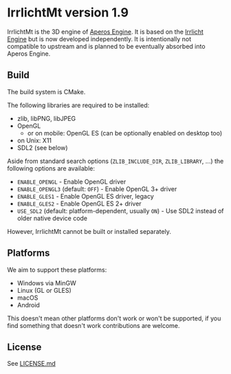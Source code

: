 IrrlichtMt version 1.9
======================

IrrlichtMt is the 3D engine of [Aperos Engine](https://github.com/vetuschronos/aperosengine).
It is based on the [Irrlicht Engine](https://irrlicht.sourceforge.io/) but is now developed independently.
It is intentionally not compatible to upstream and is planned to be eventually absorbed into Aperos Engine.

Build
-----

The build system is CMake.

The following libraries are required to be installed:
* zlib, libPNG, libJPEG
* OpenGL
  * or on mobile: OpenGL ES (can be optionally enabled on desktop too)
* on Unix: X11
* SDL2 (see below)

Aside from standard search options (`ZLIB_INCLUDE_DIR`, `ZLIB_LIBRARY`, ...) the following options are available:
* `ENABLE_OPENGL` - Enable OpenGL driver
* `ENABLE_OPENGL3` (default: `OFF`) - Enable OpenGL 3+ driver
* `ENABLE_GLES1` - Enable OpenGL ES driver, legacy
* `ENABLE_GLES2` - Enable OpenGL ES 2+ driver
* `USE_SDL2` (default: platform-dependent, usually `ON`) - Use SDL2 instead of older native device code

However, IrrlichtMt cannot be built or installed separately.
	
Platforms
---------

We aim to support these platforms:
* Windows via MinGW
* Linux (GL or GLES)
* macOS
* Android

This doesn't mean other platforms don't work or won't be supported, if you find something that doesn't work contributions are welcome.

License
-------

See [LICENSE.md](LICENSE.md)